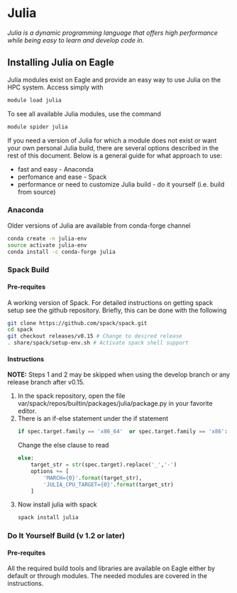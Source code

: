 # Julia

*Julia is a dynamic programming language that offers high performance while being easy to learn and develop code in.*

## Installing Julia on Eagle

Julia modules exist on Eagle and provide an easy way to use Julia on the HPC system. Access simply with

```bash
module load julia
```

To see all available Julia modules, use the command

```bash
module spider julia
```

If you need a version of Julia for which a module does not exist or want your own personal Julia build, there are several options described in the rest of this document. Below is a general guide for what approach to use:

* fast and easy - Anaconda
* perfomance and ease - Spack
* performance or need to customize Julia build - do it yourself (i.e. build from source)

### Anaconda

Older versions of Julia are available from conda-forge channel

```bash
conda create -n julia-env
source activate julia-env
conda install -c conda-forge julia
```

### Spack Build

#### Pre-requites

A working version of Spack. For detailed instructions on getting spack setup see the github repository. Briefly, this can be done with the following

```bash
git clone https://github.com/spack/spack.git
cd spack
git checkout releases/v0.15 # Change to desired release
. share/spack/setup-env.sh # Activate spack shell support
```

#### Instructions

**NOTE:** Steps 1 and 2 may be skipped when using the develop branch or any release branch after v0.15.

1. In the spack repository, open the file var/spack/repos/builtin/packages/julia/package.py in your favorite editor.
2. There is an if-else statement under the if statement
    ```python
    if spec.target.family == 'x86_64'  or spec.target.family == 'x86':
    ```
    Change the else clause to read
    ```python
    else:
        target_str = str(spec.target).replace('_','-')
        options += [
            'MARCH={0}'.format(target_str),
            'JULIA_CPU_TARGET={0}'.format(target_str)
        ]
    ```
3. Now install julia with spack
    ```bash
    spack install julia
    ```

### Do It Yourself Build (v 1.2 or later)

#### Pre-requites

All the required build tools and libraries are available on Eagle either by default or through modules. The needed modules are covered in the instructions.
